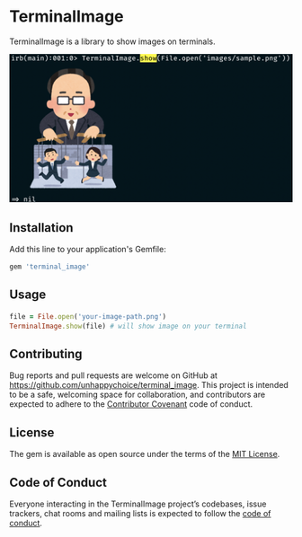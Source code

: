 # TerminalImage

TerminalImage is a library to show images on terminals. 

![](./images/example.png)

## Installation

Add this line to your application's Gemfile:

```ruby
gem 'terminal_image'
```

## Usage

```ruby
file = File.open('your-image-path.png')
TerminalImage.show(file) # will show image on your terminal
```

## Contributing

Bug reports and pull requests are welcome on GitHub at https://github.com/unhappychoice/terminal_image. This project is intended to be a safe, welcoming space for collaboration, and contributors are expected to adhere to the [Contributor Covenant](http://contributor-covenant.org) code of conduct.

## License

The gem is available as open source under the terms of the [MIT License](https://opensource.org/licenses/MIT).

## Code of Conduct

Everyone interacting in the TerminalImage project’s codebases, issue trackers, chat rooms and mailing lists is expected to follow the [code of conduct](https://github.com/unhappychoice/terminal_image/blob/master/CODE_OF_CONDUCT.md).
